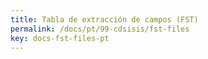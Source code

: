 ```yaml
---
title: Tabla de extracción de campos (FST)
permalink: /docs/pt/99-cdsisis/fst-files
key: docs-fst-files-pt
---
```

